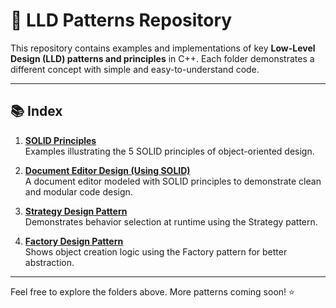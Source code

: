 # 🔧 LLD Patterns Repository

This repository contains examples and implementations of key **Low-Level Design (LLD) patterns and principles** in C++. Each folder demonstrates a different concept with simple and easy-to-understand code.

---

## 📚 Index

1. **[SOLID Principles](https://github.com/GyanRao-Git/LLD/tree/main/solid-principle)**  
   Examples illustrating the 5 SOLID principles of object-oriented design.

2. **[Document Editor Design (Using SOLID)](https://github.com/GyanRao-Git/LLD/tree/main/document-editor-design)**  
   A document editor modeled with SOLID principles to demonstrate clean and modular code design.

3. **[Strategy Design Pattern](https://github.com/GyanRao-Git/LLD/tree/main/stratergy-desgin-principle)**  
   Demonstrates behavior selection at runtime using the Strategy pattern.

4. **[Factory Design Pattern](https://github.com/GyanRao-Git/LLD/tree/main/factory-design-pattern)**  
   Shows object creation logic using the Factory pattern for better abstraction.

---

Feel free to explore the folders above. More patterns coming soon! ⭐
